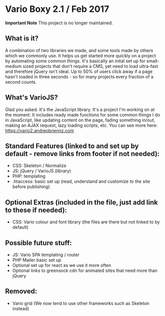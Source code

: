 # Vario Boxy 2.1 / Feb 2017

**Important Note**
This project is no longer maintained.

## What is it?
A combination of two libraries we made, and some tools made by others which we commonly use. It helps us get started more quickly on a project by automating some common things. It's basically an inital set up for small-medium sized projects that don't require a CMS, yet need to load ultra-fast and therefore jQuery isn't ideal. Up to 50% of users click away if a page hasn't loaded in three seconds - so for many projects every fraction of a second counts. 

## What's VarioJS?
Glad you asked. It's the JavaScript library. It's a project I'm working on at the moment. It includes ready made functions for some common things I do in JavaScript, like updating content on the page, fading something in/out, making an AJAX request, lazy loading scripts, etc. You can see more here: https://vario2.andreobriennz.com 

## Standard Features (linked to and set up by default - remove links from footer if not needed): 
- CSS: Skeleton / Normalize
- JS: jQuery / VarioJS (library) 
- PHP: templating 
- .htaccess: basic set up (read, understand and customize to the site before publishing)

## Optional Extras (included in the file, just add link to these if needed):
- CSS: Vario colour and font library (the files are there but not linked to by default)

## Possible future stuff:
- JS: Vario SPA templating / router
- PHP Mailer basic set up
- Optional set up for react as we use it more often
- Optional links to greensock cdn for animated sites that need more than jQuery

## Removed:
- Vario grid (We now tend to use other frameworks such as Skeleton instead)

